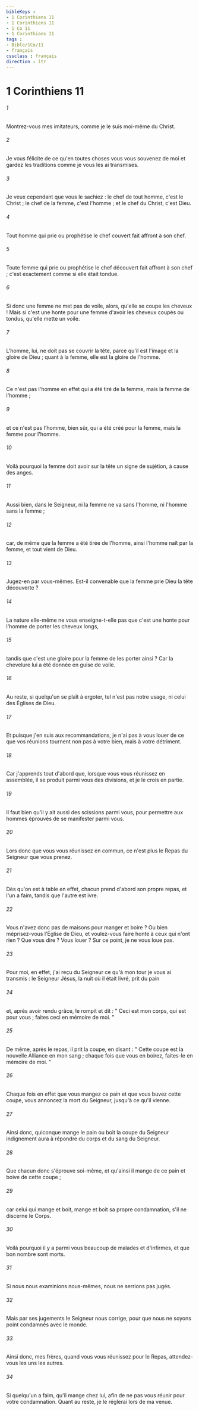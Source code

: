 ```yaml
---
bibleKeys : 
- 1 Corinthiens 11
- 1 Corinthiens 11
- 1 Co 11
- 1 Corinthians 11
tags : 
- Bible/1Co/11
- français
cssclass : français
direction : ltr
---
```


# 1 Corinthiens 11

###### 1
Montrez-vous mes imitateurs, comme je le suis moi-même du Christ. 
###### 2
Je vous félicite de ce qu'en toutes choses vous vous souvenez de moi et gardez les traditions comme je vous les ai transmises. 
###### 3
Je veux cependant que vous le sachiez : le chef de tout homme, c'est le Christ ; le chef de la femme, c'est l'homme ; et le chef du Christ, c'est Dieu. 
###### 4
Tout homme qui prie ou prophétise le chef couvert fait affront à son chef. 
###### 5
Toute femme qui prie ou prophétise le chef découvert fait affront à son chef ; c'est exactement comme si elle était tondue. 
###### 6
Si donc une femme ne met pas de voile, alors, qu'elle se coupe les cheveux ! Mais si c'est une honte pour une femme d'avoir les cheveux coupés ou tondus, qu'elle mette un voile. 
###### 7
L'homme, lui, ne doit pas se couvrir la tête, parce qu'il est l'image et la gloire de Dieu ; quant à la femme, elle est la gloire de l'homme. 
###### 8
Ce n'est pas l'homme en effet qui a été tiré de la femme, mais la femme de l'homme ; 
###### 9
et ce n'est pas l'homme, bien sûr, qui a été créé pour la femme, mais la femme pour l'homme. 
###### 10
Voilà pourquoi la femme doit avoir sur la tête un signe de sujétion, à cause des anges. 
###### 11
Aussi bien, dans le Seigneur, ni la femme ne va sans l'homme, ni l'homme sans la femme ; 
###### 12
car, de même que la femme a été tirée de l'homme, ainsi l'homme naît par la femme, et tout vient de Dieu. 
###### 13
Jugez-en par vous-mêmes. Est-il convenable que la femme prie Dieu la tête découverte ? 
###### 14
La nature elle-même ne vous enseigne-t-elle pas que c'est une honte pour l'homme de porter les cheveux longs, 
###### 15
tandis que c'est une gloire pour la femme de les porter ainsi ? Car la chevelure lui a été donnée en guise de voile. 
###### 16
Au reste, si quelqu'un se plaît à ergoter, tel n'est pas notre usage, ni celui des Églises de Dieu. 
###### 17
Et puisque j'en suis aux recommandations, je n'ai pas à vous louer de ce que vos réunions tournent non pas à votre bien, mais à votre détriment. 
###### 18
Car j'apprends tout d'abord que, lorsque vous vous réunissez en assemblée, il se produit parmi vous des divisions, et je le crois en partie. 
###### 19
Il faut bien qu'il y ait aussi des scissions parmi vous, pour permettre aux hommes éprouvés de se manifester parmi vous. 
###### 20
Lors donc que vous vous réunissez en commun, ce n'est plus le Repas du Seigneur que vous prenez. 
###### 21
Dès qu'on est à table en effet, chacun prend d'abord son propre repas, et l'un a faim, tandis que l'autre est ivre. 
###### 22
Vous n'avez donc pas de maisons pour manger et boire ? Ou bien méprisez-vous l'Église de Dieu, et voulez-vous faire honte à ceux qui n'ont rien ? Que vous dire ? Vous louer ? Sur ce point, je ne vous loue pas. 
###### 23
Pour moi, en effet, j'ai reçu du Seigneur ce qu'à mon tour je vous ai transmis : le Seigneur Jésus, la nuit où il était livré, prit du pain 
###### 24
et, après avoir rendu grâce, le rompit et dit : " Ceci est mon corps, qui est pour vous ; faites ceci en mémoire de moi. " 
###### 25
De même, après le repas, il prit la coupe, en disant : " Cette coupe est la nouvelle Alliance en mon sang ; chaque fois que vous en boirez, faites-le en mémoire de moi. " 
###### 26
Chaque fois en effet que vous mangez ce pain et que vous buvez cette coupe, vous annoncez la mort du Seigneur, jusqu'à ce qu'il vienne. 
###### 27
Ainsi donc, quiconque mange le pain ou boit la coupe du Seigneur indignement aura à répondre du corps et du sang du Seigneur. 
###### 28
Que chacun donc s'éprouve soi-même, et qu'ainsi il mange de ce pain et boive de cette coupe ; 
###### 29
car celui qui mange et boit, mange et boit sa propre condamnation, s'il ne discerne le Corps. 
###### 30
Voilà pourquoi il y a parmi vous beaucoup de malades et d'infirmes, et que bon nombre sont morts. 
###### 31
Si nous nous examinions nous-mêmes, nous ne serrions pas jugés. 
###### 32
Mais par ses jugements le Seigneur nous corrige, pour que nous ne soyons point condamnés avec le monde. 
###### 33
Ainsi donc, mes frères, quand vous vous réunissez pour le Repas, attendez-vous les uns les autres. 
###### 34
Si quelqu'un a faim, qu'il mange chez lui, afin de ne pas vous réunir pour votre condamnation. Quant au reste, je le réglerai lors de ma venue. 
